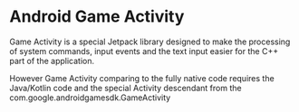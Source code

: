 # Android Game Activity

Game Activity is a special Jetpack library designed to make the processing of system commands, input events and the text input easier for the C++ part of the application.

However Game Activity comparing to the fully native code requires the Java/Kotlin code and the special Activity descendant from the com.google.androidgamesdk.GameActivity
